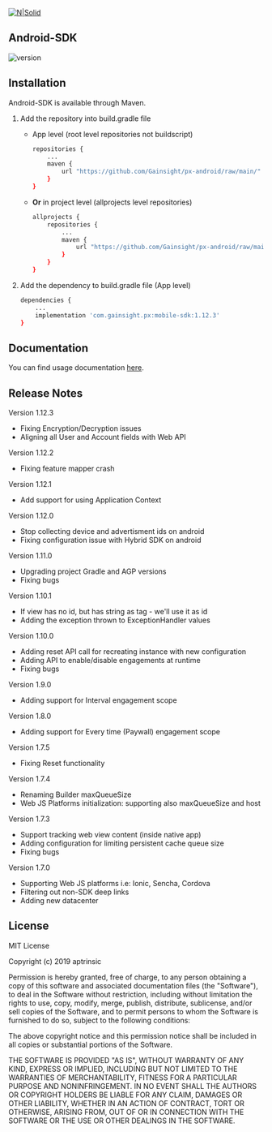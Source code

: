 [![N|Solid](https://app-dev.aptrinsic.com/home/gainsight-px-logo.svg)](https://app.aptrinsic.com)

## Android-SDK

![version](https://img.shields.io/badge/version-1.12.3-green.svg)

## Installation
Android-SDK is available through Maven.

1. Add the repository into build.gradle file
	* App level (root level repositories not buildscript)
		
		```sh
		repositories {
		    ...
		    maven {
		        url "https://github.com/Gainsight/px-android/raw/main/"
		    }
		}
		```
	* **Or** in project level (allprojects level repositories)

		```sh
		allprojects {
		    repositories {
		        ...
		        maven {
			        url "https://github.com/Gainsight/px-android/raw/main/"
			    }
		    }
		}
		```

2. Add the dependency to build.gradle file (App level)

	```sh
	dependencies {
	    ...
	    implementation 'com.gainsight.px:mobile-sdk:1.12.3'
	}
	```
	
## Documentation

You can find usage documentation [here](https://support.gainsight.com/PX/Mobile/Mobile_Platforms).

## Release Notes

Version 1.12.3

* Fixing Encryption/Decryption issues
* Aligning all User and Account fields with Web API

Version 1.12.2

* Fixing feature mapper crash

Version 1.12.1

* Add support for using Application Context

Version 1.12.0

* Stop collecting device and advertisment ids on android
* Fixing configuration issue with Hybrid SDK on android

Version 1.11.0

* Upgrading project Gradle and AGP versions
* Fixing bugs

Version 1.10.1

* If view has no id, but has string as tag - we'll use it as id
* Adding the exception thrown to ExceptionHandler values

Version 1.10.0

* Adding reset API call for recreating instance with new configuration
* Adding API to enable/disable engagements at runtime
* Fixing bugs

Version 1.9.0

* Adding support for Interval engagement scope

Version 1.8.0

* Adding support for Every time (Paywall) engagement scope

Version 1.7.5

* Fixing Reset functionality

Version 1.7.4

* Renaming Builder maxQueueSize
* Web JS Platforms initialization: supporting also maxQueueSize and host

Version 1.7.3

* Support tracking web view content (inside native app)
* Adding configuration for limiting persistent cache queue size
* Fixing bugs

Version 1.7.0

* Supporting Web JS platforms i.e: Ionic, Sencha, Cordova
* Filtering out non-SDK deep links
* Adding new datacenter

## License

MIT License

Copyright (c) 2019 aptrinsic

Permission is hereby granted, free of charge, to any person obtaining a copy
of this software and associated documentation files (the "Software"), to deal
in the Software without restriction, including without limitation the rights
to use, copy, modify, merge, publish, distribute, sublicense, and/or sell
copies of the Software, and to permit persons to whom the Software is
furnished to do so, subject to the following conditions:

The above copyright notice and this permission notice shall be included in all
copies or substantial portions of the Software.

THE SOFTWARE IS PROVIDED "AS IS", WITHOUT WARRANTY OF ANY KIND, EXPRESS OR
IMPLIED, INCLUDING BUT NOT LIMITED TO THE WARRANTIES OF MERCHANTABILITY,
FITNESS FOR A PARTICULAR PURPOSE AND NONINFRINGEMENT. IN NO EVENT SHALL THE
AUTHORS OR COPYRIGHT HOLDERS BE LIABLE FOR ANY CLAIM, DAMAGES OR OTHER
LIABILITY, WHETHER IN AN ACTION OF CONTRACT, TORT OR OTHERWISE, ARISING FROM,
OUT OF OR IN CONNECTION WITH THE SOFTWARE OR THE USE OR OTHER DEALINGS IN THE
SOFTWARE.
